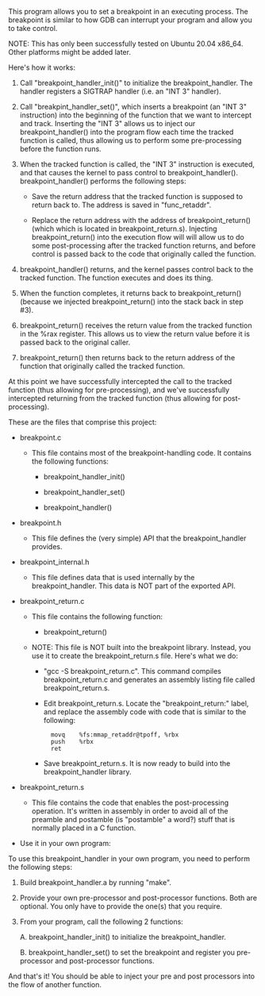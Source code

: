 
This program allows you to set a breakpoint in an executing process.  The breakpoint is similar to how GDB can interrupt your program and allow you to take control.

NOTE: This has only been successfully tested on Ubuntu 20.04 x86_64.  Other platforms might be added later.

Here's how it works:

1. Call "breakpoint_handler_init()" to initialize the breakpoint_handler.  The handler registers a SIGTRAP handler (i.e. an "INT 3" handler).

2. Call "breakpint_handler_set()", which inserts a breakpoint (an "INT 3" instruction) into the beginning of the function that we want to intercept and track.  Inserting the "INT 3" allows us to inject our breakpoint_handler() into the program flow each time the tracked function is called, thus allowing us to perform some pre-processing before the function runs.

3. When the tracked function is called, the "INT 3" instruction is executed, and that causes the kernel to pass control to breakpoint_handler().  breakpoint_handler() performs the following steps:

   - Save the return address that the tracked function is supposed to return back to.  The address is saved in "func_retaddr".

   - Replace the return address with the address of breakpoint_return() (which which is located in breakpoint_return.s).  Injecting breakpoint_return() into the execution flow will will allow us to do some post-processing after the tracked function returns, and before control is passed back to the code that originally called the function.

4. breakpoint_handler() returns, and the kernel passes control back to the tracked function.  The function executes and does its thing.

5. When the function completes, it returns back to breakpoint_return() (because we injected breakpoint_return() into the stack back in step #3).

6. breakpoint_return() receives the return value from the tracked function in the %rax register.  This allows us to view the return value before it is passed back to the original caller.

7. breakpoint_return() then returns back to the return address of the function that originally called the tracked function.

At this point we have successfully intercepted the call to the tracked function (thus allowing for pre-processing), and we've successfully intercepted returning from the tracked function (thus allowing for post-processing).

These are the files that comprise this project:

- breakpoint.c

  - This file contains most of the breakpoint-handling code.  It contains the following functions:

    - breakpoint_handler_init()

    - breakpoint_handler_set()

    - breakpoint_handler()

- breakpoint.h

  - This file defines the (very simple) API that the breakpoint_handler provides.

- breakpoint_internal.h

  - This file defines data that is used internally by the breakpoint_handler.  This data is NOT part of the exported API.

- breakpoint_return.c

  - This file contains the following function:

    - breakpoint_return()

  - NOTE: This file is NOT built into the breakpoint library.  Instead, you use it to create the breakpoint_return.s file.  Here's what we do:

    - "gcc -S breakpoint_return.c".  This command compiles breakpoint_return.c and generates an assembly listing file called breakpoint_return.s.

    - Edit breakpoint_return.s.  Locate the "breakpoint_return:" label, and replace the assembly code with code that is similar to the following:

            movq    %fs:mmap_retaddr@tpoff, %rbx
            push    %rbx
            ret

    - Save breakpoint_return.s.  It is now ready to build into the breakpoint_handler library.

- breakpoint_return.s

  - This file contains the code that enables the post-processing operation.  It's written in assembly in order to avoid all of the preamble and postamble (is "postamble" a word?) stuff that is normally placed in a C function.

- Use it in your own program:

To use this breakpoint_handler in your own program, you need to perform the following steps:

1. Build breakpoint_handler.a by running "make".

2. Provide your own pre-processor and post-processor functions.  Both are optional.  You only have to provide the one(s) that you require.

3. From your program, call the following 2 functions:

   A. breakpoint_handler_init() to initialize the breakpoint_handler.

   B. breakpoint_handler_set() to set the breakpoint and register you pre-processor and post-processor functions.

And that's it!  You should be able to inject your pre and post processors into the flow of another function.

